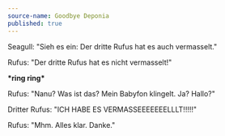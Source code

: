```yaml
---
source-name: Goodbye Deponia
published: true
---
```


<p>Seagull: "Sieh es ein: Der dritte Rufus hat es auch vermasselt."</p>

<p>Rufus: "Der dritte Rufus hat es nicht vermasselt!"</p>

<p><strong>*ring ring*</strong></p>

<p>Rufus: "Nanu? Was ist das? Mein Babyfon klingelt. Ja? Hallo?"</p>

<p>Dritter Rufus: "ICH HABE ES VERMASSEEEEEEELLLT!!!!!"</p>

<p>Rufus: "Mhm. Alles klar. Danke."</p>



